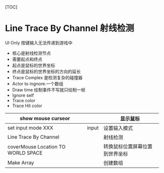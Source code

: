 [TOC]

# Line Trace By Channel 射线检测

UI Only 按键输入无法传递到游戏中

- 核心是射线检测节点
- 需要起点和终点
- 起点是鼠标的世界坐标
- 终点是鼠标的世界坐标的方向的延长
- Trace Complex 是检测复杂的碰撞器
- Actor to  ingnore.一个数组
- Draw time 绘制事件不写就只绘制一帧
- Ignore self
- Trace color
- Trace Hit color

| show mouse curseor                 |       | 显示鼠标                       |
| ---------------------------------- | ----- | ------------------------------ |
| set input mode XXX                 | input | 设置输入模式                   |
| Line Trace By Channel              |       | 射线检测                       |
| coverMouse Location TO WORLD SPACE |       | 转换鼠标位置屏幕位置到世界坐标 |
| Make Array                         |       | 创建数组                       |

